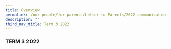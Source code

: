 ```yaml
---
title: Overview
permalink: /our-people/for-parents/Letter-to-Parents/2022-communications/Term-3-2022/overview/
description: ""
third_nav_title: Term 3 2022
---
```

### TERM 3 2022